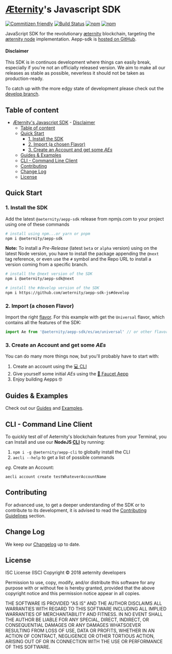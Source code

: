 # [Æternity](https://aeternity.com/)'s Javascript SDK

[![Commitizen friendly](https://img.shields.io/badge/commitizen-friendly-brightgreen.svg)](http://commitizen.github.io/cz-cli/)
[![Build Status](https://ci.aepps.com/buildStatus/icon?job=aepp-sdk-js/develop)](https://ci.aepps.com/job/aepp-sdk-js/job/develop/)
[![npm](https://img.shields.io/npm/v/@aeternity/aepp-sdk.svg)](https://www.npmjs.com/package/@aeternity/aepp-sdk)
[![npm](https://img.shields.io/npm/l/@aeternity/aepp-sdk.svg)](https://www.npmjs.com/package/@aeternity/aepp-sdk)

JavaScript SDK for the revolutionary [æternity] blockchain, targeting the
[æternity node] implementation. Aepp-sdk is [hosted on GitHub].

[æternity]: https://aeternity.com/
[æternity node]: https://github.com/aeternity/aeternity
[hosted on GitHub]: https://github.com/aeternity/aepp-sdk-js

#### Disclaimer

This SDK is in continuos development where things can easily break, especially if you're not an officially released version. We aim to make all our
 releases as stable as possible, neverless it should not be taken as
production-ready.

To catch up with the more edgy state of development please
check out the [develop branch].

[develop branch]: https://github.com/aeternity/aepp-sdk-js/tree/develop

## Table of content
- [Æternity's Javascript SDK](#%C3%A6ternitys-javascript-sdk)
      - [Disclaimer](#disclaimer)
  - [Table of content](#table-of-content)
  - [Quick Start](#quick-start)
    - [1. Install the SDK](#1-install-the-sdk)
    - [2. Import (a chosen Flavor)](#2-import-a-chosen-flavor)
    - [3. Create an Account and get some _AEs_](#3-create-an-account-and-get-some-aes)
  - [Guides & Examples](#guides--examples)
  - [CLI - Command Line Client](#cli---command-line-client)
  - [Contributing](#contributing)
  - [Change Log](#change-log)
  - [License](#license)

## Quick Start

### 1. Install the SDK
Add the latest `@aeternity/aepp-sdk` release from npmjs.com to your project using one of these commands

```bash
# install using npm...or yarn or pnpm
npm i @aeternity/aepp-sdk
```

**Note:** To install a _Pre-Release_ (latest `beta` or `alpha` version) using on the latest Node version, you have to install the package appending the `@next` tag reference, or even use the `#` symbol and the Repo URL to install a version coming from a specific branch.
```bash
# install the @next version of the SDK
npm i @aeternity/aepp-sdk@next

# install the #develop version of the SDK
npm i https://github.com/aeternity/aepp-sdk-js#develop
```

### 2. Import (a chosen Flavor)

Import the right [flavor](docs/README.md#flavors--entry-points). For this example with get the `Universal` flavor, which contains all the features of the SDK:

```js
import Ae from '@aeternity/aepp-sdk/es/ae/universal' // or other flavor
```

### 3. Create an Account and get some _AEs_
You can do many more things now, but you'll probably have to start with:

1. Create an account using the [💻 CLI](#cli---command-line-client)
2. Give yourself some initial _AEs_ using the [🚰 Faucet Aepp](https://faucet.aepps.com/)
3. Enjoy building Aepps 🤓

## Guides & Examples

Check out our [Guides](docs/README.md) and [Examples](examples/README.md).

## CLI - Command Line Client

To quickly test _all_ of Aeternity's blockchain features from your Terminal, you can Install and use our **NodeJS [CLI](https://github.com/aeternity/aepp-cli-js)** by running:

1. `npm i -g @aeternity/aepp-cli` to globally install the CLI
2. `aecli --help` to get a list of possible commands

_eg._ Create an Account:

`aecli account create testWhateverAccountName`

## Contributing

For advanced use, to get a deeper understanding of the SDK or to contribute to its development, it is advised to read the [Contributing Guidelines](docs/contrib/README.md) section.

## Change Log

We keep our [Changelog](CHANGELOG.md) up to date.

## License

ISC License (ISC)
Copyright © 2018 aeternity developers

Permission to use, copy, modify, and/or distribute this software for any purpose
with or without fee is hereby granted, provided that the above copyright notice
and this permission notice appear in all copies.

THE SOFTWARE IS PROVIDED "AS IS" AND THE AUTHOR DISCLAIMS ALL WARRANTIES WITH
REGARD TO THIS SOFTWARE INCLUDING ALL IMPLIED WARRANTIES OF MERCHANTABILITY AND
FITNESS. IN NO EVENT SHALL THE AUTHOR BE LIABLE FOR ANY SPECIAL, DIRECT,
INDIRECT, OR CONSEQUENTIAL DAMAGES OR ANY DAMAGES WHATSOEVER RESULTING FROM LOSS
OF USE, DATA OR PROFITS, WHETHER IN AN ACTION OF CONTRACT, NEGLIGENCE OR OTHER
TORTIOUS ACTION, ARISING OUT OF OR IN CONNECTION WITH THE USE OR PERFORMANCE OF
THIS SOFTWARE.

